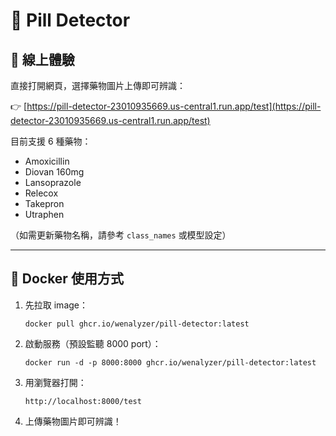 # 💊 Pill Detector

## 🚀 線上體驗

直接打開網頁，選擇藥物圖片上傳即可辨識：

👉 [https://pill-detector-23010935669.us-central1.run.app/test](https://pill-detector-23010935669.us-central1.run.app/test)

目前支援 6 種藥物：

- Amoxicillin
- Diovan 160mg
- Lansoprazole
- Relecox
- Takepron
- Utraphen

（如需更新藥物名稱，請參考 `class_names` 或模型設定）

---

## 🐳 Docker 使用方式

1. 先拉取 image：

   ```
   docker pull ghcr.io/wenalyzer/pill-detector:latest
   ```

2. 啟動服務（預設監聽 8000 port）：

   ```
   docker run -d -p 8000:8000 ghcr.io/wenalyzer/pill-detector:latest
   ```

3. 用瀏覽器打開：

   ```
   http://localhost:8000/test
   ```

4. 上傳藥物圖片即可辨識！
